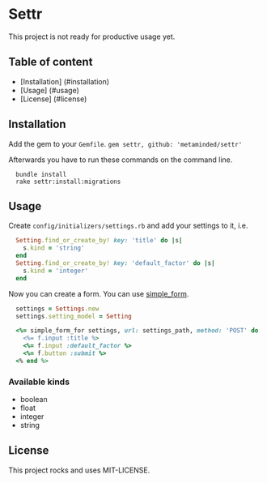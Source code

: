 # Settr
This project is not ready for productive usage yet.

## Table of content

* [Installation] (#installation)
* [Usage] (#usage)
* [License] (#license)

## Installation
Add the gem to your `Gemfile`.
```gem settr, github: 'metaminded/settr'```

Afterwards you have to run these commands on the command line.
```
  bundle install
  rake settr:install:migrations
```

## Usage
Create `config/initializers/settings.rb` and add your settings to it, i.e.
```ruby
  Setting.find_or_create_by! key: 'title' do |s|
    s.kind = 'string'
  end
  Setting.find_or_create_by! key: 'default_factor' do |s|
    s.kind = 'integer'
  end
```

Now you can create a form.
You can use [simple_form](https://github.com/plataformatec/simple_form).

```ruby
  settings = Settings.new
  settings.setting_model = Setting

  <%= simple_form_for settings, url: settings_path, method: 'POST' do |f| %>
    <%= f.input :title %>
    <%= f.input :default_factor %>
    <%= f.button :submit %>
  <% end %>
```

### Available kinds
* boolean
* float
* integer
* string

## License
This project rocks and uses MIT-LICENSE.
